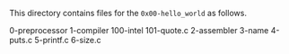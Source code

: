 This directory contains files for the ```0x00-hello_world``` as follows.

0-preprocessor
1-compiler
100-intel
101-quote.c
2-assembler
3-name
4-puts.c
5-printf.c
6-size.c
